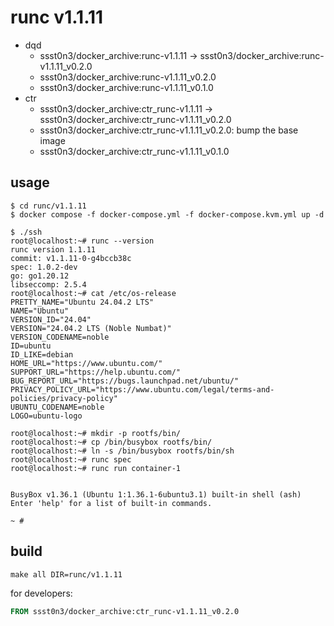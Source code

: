 # runc v1.1.11

* dqd
    * ssst0n3/docker_archive:runc-v1.1.11 -> ssst0n3/docker_archive:runc-v1.1.11_v0.2.0
    * ssst0n3/docker_archive:runc-v1.1.11_v0.2.0
    * ssst0n3/docker_archive:runc-v1.1.11_v0.1.0
* ctr
    * ssst0n3/docker_archive:ctr_runc-v1.1.11 -> ssst0n3/docker_archive:ctr_runc-v1.1.11_v0.2.0
    * ssst0n3/docker_archive:ctr_runc-v1.1.11_v0.2.0: bump the base image
    * ssst0n3/docker_archive:ctr_runc-v1.1.11_v0.1.0

## usage

```shell
$ cd runc/v1.1.11
$ docker compose -f docker-compose.yml -f docker-compose.kvm.yml up -d
```

```shell
$ ./ssh
root@localhost:~# runc --version
runc version 1.1.11
commit: v1.1.11-0-g4bccb38c
spec: 1.0.2-dev
go: go1.20.12
libseccomp: 2.5.4
root@localhost:~# cat /etc/os-release 
PRETTY_NAME="Ubuntu 24.04.2 LTS"
NAME="Ubuntu"
VERSION_ID="24.04"
VERSION="24.04.2 LTS (Noble Numbat)"
VERSION_CODENAME=noble
ID=ubuntu
ID_LIKE=debian
HOME_URL="https://www.ubuntu.com/"
SUPPORT_URL="https://help.ubuntu.com/"
BUG_REPORT_URL="https://bugs.launchpad.net/ubuntu/"
PRIVACY_POLICY_URL="https://www.ubuntu.com/legal/terms-and-policies/privacy-policy"
UBUNTU_CODENAME=noble
LOGO=ubuntu-logo
```

```shell
root@localhost:~# mkdir -p rootfs/bin/
root@localhost:~# cp /bin/busybox rootfs/bin/
root@localhost:~# ln -s /bin/busybox rootfs/bin/sh
root@localhost:~# runc spec
root@localhost:~# runc run container-1


BusyBox v1.36.1 (Ubuntu 1:1.36.1-6ubuntu3.1) built-in shell (ash)
Enter 'help' for a list of built-in commands.

~ # 
```

## build

```shell
make all DIR=runc/v1.1.11
```

for developers:

```dockerfile
FROM ssst0n3/docker_archive:ctr_runc-v1.1.11_v0.2.0
```
